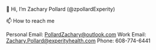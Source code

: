 👋 Hi, I’m Zachary Pollard (@zpollardExperity)

📫 How to reach me

Personal Email: PollardZachary@outlook.com
Work Email: Zachary.Pollard@experityhealth.com
Phone: 608-774-6441

